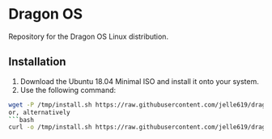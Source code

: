 # Dragon OS
Repository for the Dragon OS Linux distribution.

## Installation
1. Download the Ubuntu 18.04 Minimal ISO and install it onto your system.
2. Use the following command:
```bash
wget -P /tmp/install.sh https://raw.githubusercontent.com/jelle619/dragonos/master/install.sh && bash /tmp/install.sh```
or, alternatively
```bash
curl -o /tmp/install.sh https://raw.githubusercontent.com/jelle619/dragonos/master/install.sh && bash /tmp/install.sh```
